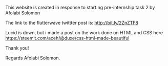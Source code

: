 This website is  created in response to start.ng pre-internship task 2 by Afolabi Solomon

The link to the flutterwave twittter post is:  http://bit.ly/2ZnZTF8

Lucid is down, but i made a post on the work done on HTML and CSS here https://steemit.com/aceh/@duxe/css-html-made-beautiful

Thank you!

Regards
Afolabi Solomon.
